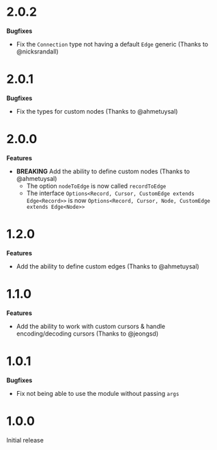 # 2.0.2

**Bugfixes**

- Fix the `Connection` type not having a default `Edge` generic (Thanks to @nicksrandall)

# 2.0.1

**Bugfixes**

- Fix the types for custom nodes (Thanks to @ahmetuysal)

# 2.0.0

**Features**

- **BREAKING** Add the ability to define custom nodes (Thanks to @ahmetuysal)
  - The option `nodeToEdge` is now called `recordToEdge`
  - The interface `Options<Record, Cursor, CustomEdge extends Edge<Record>>` is now
    `Options<Record, Cursor, Node, CustomEdge extends Edge<Node>>`

# 1.2.0

**Features**

- Add the ability to define custom edges (Thanks to @ahmetuysal)

# 1.1.0

**Features**

- Add the ability to work with custom cursors & handle encoding/decoding cursors (Thanks to
  @jeongsd)

# 1.0.1

**Bugfixes**

- Fix not being able to use the module without passing `args`

# 1.0.0

Initial release
